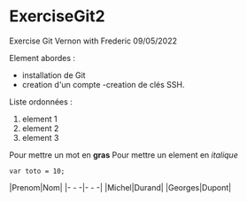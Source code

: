 # ExerciseGit2

Exercise Git Vernon with Frederic  09/05/2022

Element abordes :
- installation de Git
- creation d'un compte
-creation de clés SSH.

Liste ordonnées :
1. element 1
2. element 2
3. element 3


Pour mettre un mot en **gras**
Pour mettre un element en *italique*

```var toto = 10;```

|Prenom|Nom|
|- - -|- - -|
|Michel|Durand|
|Georges|Dupont|

